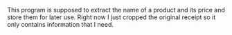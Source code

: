 This program is supposed to extract the name of a product and its price and store them for later use. 
Right now I just cropped the original receipt so it only contains information that I need. 
